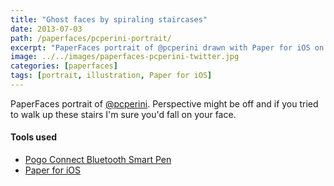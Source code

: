 ```yaml
---
title: "Ghost faces by spiraling staircases"
date: 2013-07-03
path: /paperfaces/pcperini-portrait/
excerpt: "PaperFaces portrait of @pcperini drawn with Paper for iOS on an iPad."
image: ../../images/paperfaces-pcperini-twitter.jpg
categories: [paperfaces]
tags: [portrait, illustration, Paper for iOS]
---
```


PaperFaces portrait of [@pcperini](https://twitter.com/pcperini). Perspective might be off and if you tried to walk up these stairs I'm sure you'd fall on your face.

#### Tools used

- [Pogo Connect Bluetooth Smart Pen](https://www.amazon.com/gp/product/B009K448L4/ref=as_li_ss_tl?ie=UTF8&camp=1789&creative=390957&creativeASIN=B009K448L4&linkCode=as2&tag=mademist-20)
- [Paper for iOS](https://paper.bywetransfer.com/)
